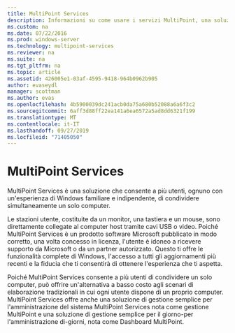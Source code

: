 ```yaml
---
title: MultiPoint Services
description: Informazioni su come usare i servizi MultiPoint, una soluzione che consente a più utenti di accedere allo stesso sistema
ms.custom: na
ms.date: 07/22/2016
ms.prod: windows-server
ms.technology: multipoint-services
ms.reviewer: na
ms.suite: na
ms.tgt_pltfrm: na
ms.topic: article
ms.assetid: 426005e1-03af-4595-9418-964b0962b905
author: evaseydl
manager: scottman
ms.author: evas
ms.openlocfilehash: 4b5900039dc241acb0da75a680b52088a6a6f3c2
ms.sourcegitcommit: 6aff3d88ff22ea141a6ea6572a5ad8dd6321f199
ms.translationtype: MT
ms.contentlocale: it-IT
ms.lasthandoff: 09/27/2019
ms.locfileid: "71405050"
---
```

# <a name="multipoint-services"></a>MultiPoint Services
MultiPoint Services è una soluzione che consente a più utenti, ognuno con un'esperienza di Windows familiare e indipendente, di condividere simultaneamente un solo computer.

Le stazioni utente, costituite da un monitor, una tastiera e un mouse, sono direttamente collegate al computer host tramite cavi USB o video. Poiché MultiPoint Services è un prodotto software Microsoft pubblicato in modo corretto, una volta concesso in licenza, l'utente è idoneo a ricevere supporto da Microsoft o da un partner autorizzato. Questo ti offre le funzionalità complete di Windows, l'accesso a tutti gli aggiornamenti più recenti e la fiducia che ti consentirà di ottenere l'esperienza che ti aspetta.

Poiché MultiPoint Services consente a più utenti di condividere un solo computer, può offrire un'alternativa a basso costo agli scenari di elaborazione tradizionali in cui ogni utente dispone di un proprio computer. MultiPoint Services offre anche una soluzione di gestione semplice per l'amministrazione del sistema MultiPoint Services nota come gestione MultiPoint e una soluzione di gestione semplice per il giorno\-per l'amministrazione di\-giorni, nota come Dashboard MultiPoint.  
  